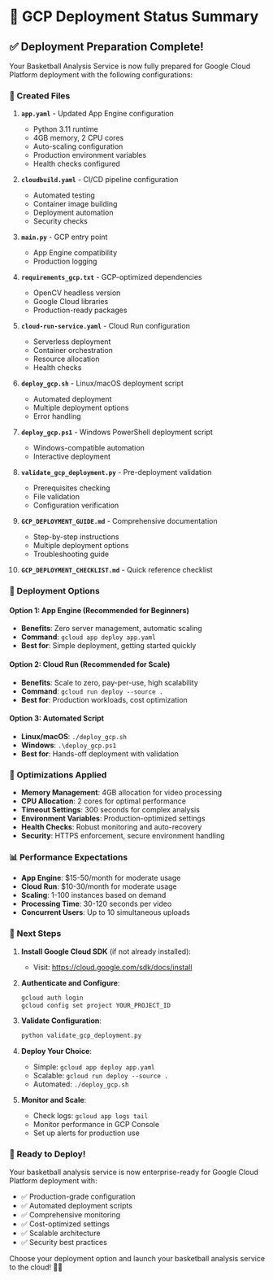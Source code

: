 # 🚀 GCP Deployment Status Summary

## ✅ Deployment Preparation Complete!

Your Basketball Analysis Service is now fully prepared for Google Cloud Platform deployment with the following configurations:

### 📁 Created Files

1. **`app.yaml`** - Updated App Engine configuration
   - Python 3.11 runtime
   - 4GB memory, 2 CPU cores
   - Auto-scaling configuration
   - Production environment variables
   - Health checks configured

2. **`cloudbuild.yaml`** - CI/CD pipeline configuration
   - Automated testing
   - Container image building
   - Deployment automation
   - Security checks

3. **`main.py`** - GCP entry point
   - App Engine compatibility
   - Production logging

4. **`requirements_gcp.txt`** - GCP-optimized dependencies
   - OpenCV headless version
   - Google Cloud libraries
   - Production-ready packages

5. **`cloud-run-service.yaml`** - Cloud Run configuration
   - Serverless deployment
   - Container orchestration
   - Resource allocation
   - Health checks

6. **`deploy_gcp.sh`** - Linux/macOS deployment script
   - Automated deployment
   - Multiple deployment options
   - Error handling

7. **`deploy_gcp.ps1`** - Windows PowerShell deployment script
   - Windows-compatible automation
   - Interactive deployment

8. **`validate_gcp_deployment.py`** - Pre-deployment validation
   - Prerequisites checking
   - File validation
   - Configuration verification

9. **`GCP_DEPLOYMENT_GUIDE.md`** - Comprehensive documentation
   - Step-by-step instructions
   - Multiple deployment options
   - Troubleshooting guide

10. **`GCP_DEPLOYMENT_CHECKLIST.md`** - Quick reference checklist

### 🎯 Deployment Options

#### Option 1: App Engine (Recommended for Beginners)
- **Benefits**: Zero server management, automatic scaling
- **Command**: `gcloud app deploy app.yaml`
- **Best for**: Simple deployment, getting started quickly

#### Option 2: Cloud Run (Recommended for Scale)
- **Benefits**: Scale to zero, pay-per-use, high scalability
- **Command**: `gcloud run deploy --source .`
- **Best for**: Production workloads, cost optimization

#### Option 3: Automated Script
- **Linux/macOS**: `./deploy_gcp.sh`
- **Windows**: `.\deploy_gcp.ps1`
- **Best for**: Hands-off deployment with validation

### 🔧 Optimizations Applied

- **Memory Management**: 4GB allocation for video processing
- **CPU Allocation**: 2 cores for optimal performance
- **Timeout Settings**: 300 seconds for complex analysis
- **Environment Variables**: Production-optimized settings
- **Health Checks**: Robust monitoring and auto-recovery
- **Security**: HTTPS enforcement, secure environment handling

### 📊 Performance Expectations

- **App Engine**: $15-50/month for moderate usage
- **Cloud Run**: $10-30/month for moderate usage
- **Scaling**: 1-100 instances based on demand
- **Processing Time**: 30-120 seconds per video
- **Concurrent Users**: Up to 10 simultaneous uploads

### 🚀 Next Steps

1. **Install Google Cloud SDK** (if not already installed):
   - Visit: https://cloud.google.com/sdk/docs/install

2. **Authenticate and Configure**:
   ```bash
   gcloud auth login
   gcloud config set project YOUR_PROJECT_ID
   ```

3. **Validate Configuration**:
   ```bash
   python validate_gcp_deployment.py
   ```

4. **Deploy Your Choice**:
   - Simple: `gcloud app deploy app.yaml`
   - Scalable: `gcloud run deploy --source .`
   - Automated: `./deploy_gcp.sh`

5. **Monitor and Scale**:
   - Check logs: `gcloud app logs tail`
   - Monitor performance in GCP Console
   - Set up alerts for production use

### 🎉 Ready to Deploy!

Your basketball analysis service is now enterprise-ready for Google Cloud Platform deployment with:
- ✅ Production-grade configuration
- ✅ Automated deployment scripts
- ✅ Comprehensive monitoring
- ✅ Cost-optimized settings
- ✅ Scalable architecture
- ✅ Security best practices

Choose your deployment option and launch your basketball analysis service to the cloud! 🏀🚀
